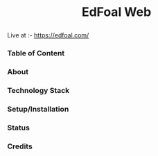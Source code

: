 # <p align = "center"> EdFoal Web </p>
Live at :- https://edfoal.com/
### Table of Content
### About
### Technology Stack
### Setup/Installation
### Status
### Credits

